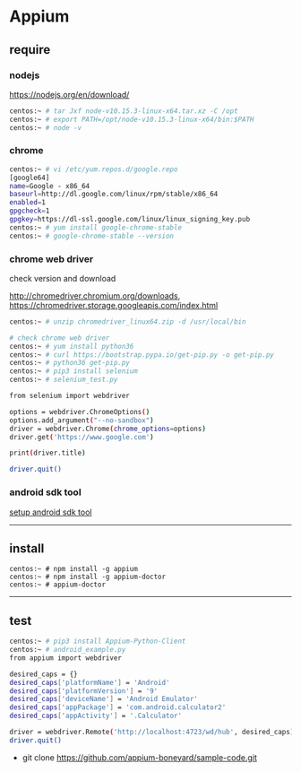 # Appium


## require


### nodejs

https://nodejs.org/en/download/

```bash
centos:~ # tar Jxf node-v10.15.3-linux-x64.tar.xz -C /opt
centos:~ # export PATH=/opt/node-v10.15.3-linux-x64/bin:$PATH
centos:~ # node -v
```

### chrome

```bash
centos:~ # vi /etc/yum.repos.d/google.repo
[google64]
name=Google - x86_64
baseurl=http://dl.google.com/linux/rpm/stable/x86_64
enabled=1
gpgcheck=1
gpgkey=https://dl-ssl.google.com/linux/linux_signing_key.pub
centos:~ # yum install google-chrome-stable
centos:~ # google-chrome-stable --version
```

### chrome web driver

check version and download

http://chromedriver.chromium.org/downloads, https://chromedriver.storage.googleapis.com/index.html

```bash
centos:~ # unzip chromedriver_linux64.zip -d /usr/local/bin

# check chrome web driver
centos:~ # yum install python36
centos:~ # curl https://bootstrap.pypa.io/get-pip.py -o get-pip.py
centos:~ # python36 get-pip.py
centos:~ # pip3 install selenium
centos:~ # selenium_test.py

from selenium import webdriver

options = webdriver.ChromeOptions()
options.add_argument("--no-sandbox")
driver = webdriver.Chrome(chrome_options=options)
driver.get('https://www.google.com')

print(driver.title)

driver.quit()
```

### android sdk tool

[setup android sdk tool](./android_sdk.md)

---

## install


```
centos:~ # npm install -g appium
centos:~ # npm install -g appium-doctor
centos:~ # appium-doctor
```


---

## test

```bash
centos:~ # pip3 install Appium-Python-Client
centos:~ # android_example.py
from appium import webdriver

desired_caps = {}
desired_caps['platformName'] = 'Android'
desired_caps['platformVersion'] = '9'
desired_caps['deviceName'] = 'Android Emulator'
desired_caps['appPackage'] = 'com.android.calculator2'
desired_caps['appActivity'] = '.Calculator'

driver = webdriver.Remote('http://localhost:4723/wd/hub', desired_caps)
driver.quit()
```

- git clone https://github.com/appium-boneyard/sample-code.git

